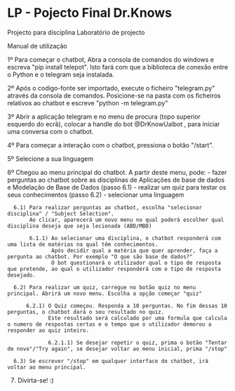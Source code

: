 # LP - Pojecto Final Dr.Knows
 Projecto para disciplina Laboratório de projecto


Manual de utilização

 1º Para começar o chatbot, Abra a consola de comandos do windows e escreva "pip install telepot". Isto fará com que a biblioteca de conexão entre o Python e o telegram seja         instalada.

 2º Após o codigo-fonte ser importado, execute o ficheiro "telegram.py" através da consola de comandos. Posicione-se na pasta com os ficheiros relativos ao chatbot e escreve "python -m      telegram.py"

3º Abrir a aplicação telegram e no menu de procura (topo superior esquerdo do ecrã), colocar a handle do bot @DrKnowUalbot ,
   para iniciar uma conversa  com o chatbot.

4º Para começar a interação com o chatbot, pressiona o botão "/start".

5º Selecione a sua linguagem

6º Chegou ao menu principal do chatbot. A partir deste menu, pode:
      - fazer perguntas ao chatbot sobre as disciplinas de Aplicações de base de dados e Modelação de Base de Dados (passo 6.1)
      - realizar um quiz para testar os seus conhecimentos (passo 6.2)
      - selecionar uma linguagem

      6.1) Para realizar perguntas ao chatbot, escolha "selecionar disciplina" / "Subject Selection".
           Ao clicar, aparecerá um novo menu no qual poderá escolher qual disciplina deseja que seja lecionada (ABD/MBD)

           6.1.1) Ao selecionar uma disciplina, o chatbot responderá com uma lista de matérias na qual têm conhecimentos.
                  Após decidir qual a matéria que quer aprender, faça a pergunta ao chatbot. Por exemplo "O que são base de dados?"
                  O bot questionará o utilizador qual o tipo de resposta que pretende, ao qual o utilizador responderá com o tipo de resposta desejado.

      6.2) Para realizar um quiz, carregue no botão quiz no menu principal. Abrirá um novo menu. Escolha a opção começar "quiz"

          6.2.1) O Quiz começou. Responda a 10 perguntas. No fim dessas 10 perguntas, o chatbot dará o seu resultado no quiz.
                 Este resultado será calculado por uma formula que calcula o numero de respostas certas e o tempo que o utilizador demorou a responder ao quiz inteiro.

                 6.2.1.1) Se desejar repetir o quiz, prima o botão "Tentar de novo"/"Try again", se desejar voltar ao menu inicial, prima "/stop"

      6.3) Se escrever "/stop" em qualquer interface do chatbot, irá voltar ao menu principal.

7) Divirta-se! :)
